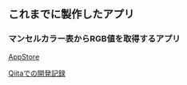 ## これまでに製作したアプリ
### マンセルカラー表からRGB値を取得するアプリ

[AppStore](https://apps.apple.com/jp/app/%E8%89%B2%E6%A4%9C%E7%B4%A2/id1516435071)

[Qiitaでの開発記録](https://qiita.com/Hyperbolic_____/items/8e8057398bddf8ac078e)
